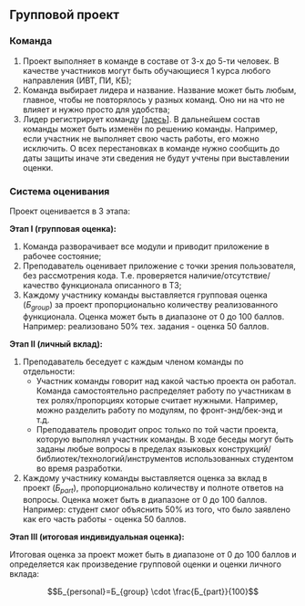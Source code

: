 ## Групповой проект

### Команда

1. Проект выполняет в команде в составе от 3-х до 5-ти человек. В качестве участников могут быть обучающиеся 1 курса любого направления (ИВТ, ПИ, КБ);
2. Команда выбирает лидера и название. Название может быть любым, главное, чтобы не повторялось у разных команд. Оно ни на что не влияет и нужно просто для удобства;
3. Лидер регистрирует команду [[здесь](https://docs.google.com/forms/d/e/1FAIpQLSf7b4pwPeBPB3hkuKrxeYm5LH-Z0MjqVnj1QVbdx2zXyLOyMQ/viewform?usp=sf_link)]. В дальнейшем состав команды может быть изменён по решению команды. Например, если участник не выполняет свою часть работы, его можно исключить. О всех перестановках в команде нужно сообщить до даты защиты иначе эти сведения не будут учтены при выставлении оценки.

### Система оценивания

Проект оценивается в 3 этапа:

**Этап I (групповая оценка):**

1. Команда разворачивает все модули и приводит приложение в рабочее состояние;
2. Преподаватель оценивает приложение с точки зрения пользователя, без рассмотрения кода. Т.е. проверяется наличие/отсутствие/качество функционала описанного в ТЗ;
3. Каждому участнику команды выставляется групповая оценка ($Б_{group}$) за проект пропорционально количеству реализованного функционала. Оценка может быть в диапазоне от 0 до 100 баллов. Например: реализовано 50% тех. задания - оценка 50 баллов.

**Этап II (личный вклад):**

1. Преподаватель беседует с каждым членом команды по отдельности:
   - Участник команды говорит над какой частью проекта он работал. Команда самостоятельно распределяет работу по участникам в тех ролях/пропорциях которые считает нужными. Например, можно разделить работу по модулям, по фронт-энд/бек-энд и т.д.
   - Преподаватель проводит опрос только по той части проекта, которую выполнял участник команды. В ходе беседы могут быть заданы любые вопросы в пределах языковых конструкций/библиотек/технологий/инструментов использованных студентом во время разработки.
2. Каждому участнику команды выставляется оценка за вклад в проект ($Б_{part}$), пропорционально количеству и полноте ответов на вопросы. Оценка может быть в диапазоне от 0 до 100 баллов. Например: студент смог объяснить 50% из того, что было заявлено как его часть работы - оценка 50 баллов.

**Этап III (итоговая индивидуальная оценка):**

Итоговая оценка за проект может быть в диапазоне от 0 до 100 баллов и определяется как произведение групповой оценки и оценки личного вклада:

$$Б_{personal}=Б_{group} \cdot \frac{Б_{part}}{100}$$